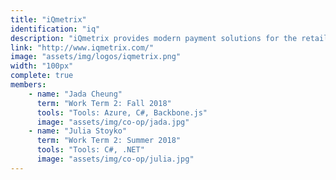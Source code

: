 ```yaml
---
title: "iQmetrix"
identification: "iq"
description: "iQmetrix provides modern payment solutions for the retail industry."
link: "http://www.iqmetrix.com/"
image: "assets/img/logos/iqmetrix.png"
width: "100px"
complete: true
members:
    - name: "Jada Cheung"
      term: "Work Term 2: Fall 2018"
      tools: "Tools: Azure, C#, Backbone.js"
      image: "assets/img/co-op/jada.jpg"
    - name: "Julia Stoyko"
      term: "Work Term 2: Summer 2018"
      tools: "Tools: C#, .NET"
      image: "assets/img/co-op/julia.jpg"
---
```

